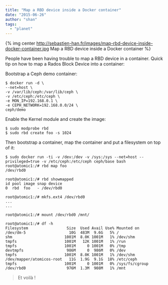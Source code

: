 ```yaml
---
title: "Map a RBD device inside a Docker container"
date: "2015-06-26"
author: "shan"
tags: 
  - "planet"
---
```


{% img center http://sebastien-han.fr/images/map-rbd-device-inside-docker-container.jpg Map a RBD device inside a Docker container %}

People have been having trouble to map a RBD device in a container. Quick tip on how to map a Rados Block Device into a container:

Bootstrap a Ceph demo container:

```
$ docker run -d \
--net=host \
-v /var/lib/ceph:/var/lib/ceph \
-v /etc/ceph:/etc/ceph \
-e MON_IP=192.168.0.1 \
-e CEPH_NETWORK=192.168.0.0/24 \
ceph/demo
```

Enable the Kernel module and create the image:

```
$ sudo modprobe rbd
$ sudo rbd create foo -s 1024
```

Then bootstrap a container, map the container and put a filesystem on top of it:

```
$ sudo docker run -ti -v /dev:/dev -v /sys:/sys --net=host --privileged=true -v /etc/ceph:/etc/ceph ceph/base bash
root@atomic1:/# rbd map foo
/dev/rbd0

root@atomic1:/# rbd showmapped
id pool image snap device
0  rbd  foo   - /dev/rbd0

root@atomic1:/# mkfs.ext4 /dev/rbd0
...
...

root@atomic1:/# mount /dev/rbd0 /mnt/

root@atomic1:/# df -h
Filesystem                 Size  Used Avail Use% Mounted on
/dev/dm-5                   10G  483M  9.6G   5% /
shm                       1001M  8.0K 1001M   1% /dev/shm
tmpfs                     1001M   12K 1001M   1% /run
tmpfs                     1001M     0 1001M   0% /tmp
devtmpfs                   986M     0  986M   0% /dev
tmpfs                     1001M  8.0K 1001M   1% /dev/shm
/dev/mapper/atomicos-root   11G  1.9G  9.1G  18% /etc/ceph
tmpfs                     1001M     0 1001M   0% /sys/fs/cgroup
/dev/rbd0                  976M  1.3M  908M   1% /mnt
```

  

> Et voilà !
